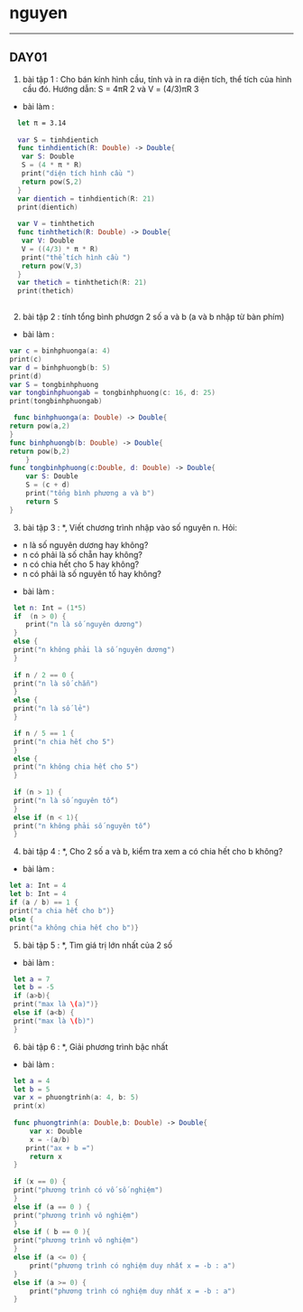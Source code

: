 # nguyen
---------------------------------
## **DAY01**
1. bài tập 1 : Cho bán kính hình cầu, tính và in ra diện tích, thể tích của hình cầu đó.
Hướng dẫn: S = 4πR 2 và V = (4/3)πR 3
 * bài làm :
 ```swift
   let π = 3.14
   
   var S = tinhdientich
   func tinhdientich(R: Double) -> Double{
    var S: Double
    S = (4 * π * R)
    print("diện tích hình cầu ")
    return pow(S,2)
   }
   var dientich = tinhdientich(R: 21)
   print(dientich)
   
   var V = tinhthetich
   func tinhthetich(R: Double) -> Double{
    var V: Double
    V = ((4/3) * π * R)
    print("thể tích hình cầu ")
    return pow(V,3)
   }
   var thetich = tinhthetich(R: 21)
   print(thetich)
   
 ```
 
2. bài tập 2 : tính tổng bình phươgn 2 số a và b (a và b nhập từ bàn phím)
 - bài làm :
 ```swift
 var c = binhphuonga(a: 4)
 print(c)
 var d = binhphuongb(b: 5)
 print(d)
 var S = tongbinhphuong
 var tongbinhphuongab = tongbinhphuong(c: 16, d: 25)
 print(tongbinhphuongab)
 
  func binhphuonga(a: Double) -> Double{
 return pow(a,2)
 }
 func binhphuongb(b: Double) -> Double{
 return pow(b,2)
     }
 func tongbinhphuong(c:Double, d: Double) -> Double{
     var S: Double
     S = (c + d)
     print("tổng bình phương a và b")
     return S
 }
 ```
 
 3. bài tập 3 : *, Viết chương trình nhập vào số nguyên n. Hỏi: 
- n là số nguyên dương hay không? 
- n có phải là số chẵn hay không? 
- n có chia hết cho 5 hay không?
- n có phải là số nguyên tố hay không?
* bài làm :
```swift
 let n: Int = (1*5)
 if  (n > 0) {
    print("n là số nguyên dương")
 }
 else {
 print("n không phải là số nguyên dương")
 }
 
 if n / 2 == 0 {
 print("n là số chẵn")
 }
 else {
 print("n là số lẻ")
 }

 if n / 5 == 1 {
 print("n chia hết cho 5")
 }
 else {
 print("n không chia hết cho 5")
 }
 
 if (n > 1) {
 print("n là số nguyên tố")
 }
 else if (n < 1){
 print("n không phải số nguyên tố")
 }
 ```
 
 4. bài tập 4 : *, Cho 2 số a và b, kiểm tra xem a có chia hết cho b không?
 * bài làm :
 ```swift
 let a: Int = 4
 let b: Int = 4
 if (a / b) == 1 {
 print("a chia hết cho b")}
 else {
 print("a không chia hết cho b")}
```

5. bài tập 5 : *, Tìm giá trị lớn nhất của 2 số
* bài làm :
```swift
 let a = 7
 let b = -5
 if (a>b){
 print("max là \(a)")}
 else if (a<b) {
 print("max là \(b)")
 }
```

6. bài tập 6 : *, Giải phương trình bậc nhất
* bài làm :
```swift
 let a = 4
 let b = 5
 var x = phuongtrinh(a: 4, b: 5)
 print(x)
 
 func phuongtrinh(a: Double,b: Double) -> Double{
     var x: Double
     x = -(a/b)
    print("ax + b =")
     return x
 }
 
 if (x == 0) {
 print("phương trình có vố số nghiệm")
 }
 else if (a == 0 ) {
 print("phương trình vô nghiệm")
 }
 else if ( b == 0 ){
 print("phương trình vô nghiệm")
 }
 else if (a <= 0) {
     print("phương trình có nghiệm duy nhất x = -b : a")
 }
 else if (a >= 0) {
     print("phương trình có nghiệm duy nhất x = -b : a")
 }
```
